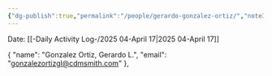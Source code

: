 ```yaml
---
{"dg-publish":true,"permalink":"/people/gerardo-gonzalez-ortiz/","noteIcon":"","created":"2025-05-23T14:53:50.298-05:00"}
---
```


Date: [[-Daily Activity Log-/2025 04-April 17\|2025 04-April 17]]

{ "name": "Gonzalez Ortiz, Gerardo L.", "email": "gonzalezortizgl@cdmsmith.com" },